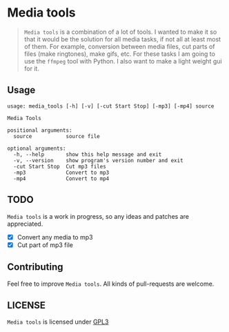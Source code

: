 # Media tools

> `Media tools` is a combination of a lot of tools. I wanted to make it so that it
> would be the solution for all media tasks, if not all at least most of
> them. For example, conversion between media files, cut parts of files (make ringtones), make
> gifs, etc. For these tasks I am going to use the `ffmpeg` tool with Python. I also
> want to make a light weight gui for it.

Usage
-----

```
usage: media_tools [-h] [-v] [-cut Start Stop] [-mp3] [-mp4] source

Media Tools

positional arguments:
  source           source file

optional arguments:
  -h, --help       show this help message and exit
  -v, --version    show program's version number and exit
  -cut Start Stop  Cut mp3 files
  -mp3             Convert to mp3
  -mp4             Convert to mp4
```

TODO
----

`Media tools` is a work in progress, so any ideas and patches are appreciated.

* [x] Convert any media to mp3
* [x] Cut part of mp3 file

Contributing
------------

Feel free to improve `Media tools`. All kinds of pull-requests are welcome.

LICENSE
------

`Media tools` is licensed under 
[GPL3](https://github.com/nagracks/media_tools/blob/master/LICENSE)

